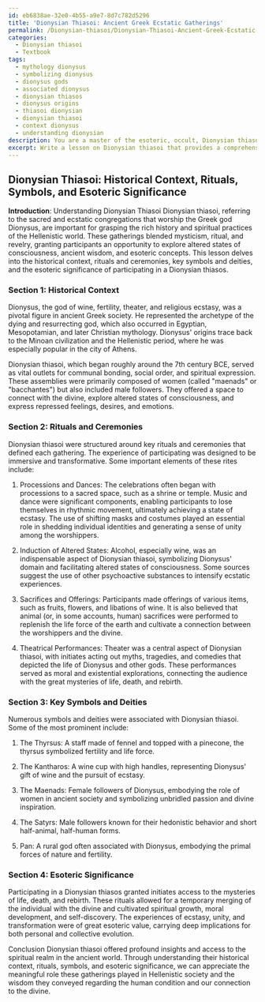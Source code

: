 ```yaml
---
id: eb6838ae-32e0-4b55-a9e7-8d7c782d5296
title: 'Dionysian Thiasoi: Ancient Greek Ecstatic Gatherings'
permalink: /Dionysian-thiasoi/Dionysian-Thiasoi-Ancient-Greek-Ecstatic-Gatherings/
categories:
  - Dionysian thiasoi
  - Textbook
tags:
  - mythology dionysus
  - symbolizing dionysus
  - dionysus gods
  - associated dionysus
  - dionysian thiasos
  - dionysus origins
  - thiasoi dionysian
  - dionysian thiasoi
  - context dionysus
  - understanding dionysian
description: You are a master of the esoteric, occult, Dionysian thiasoi and education, you have written many textbooks on the subject in ways that provide students with rich and deep understanding of the subject. You are being asked to write textbook-like sections on a topic and you do it with full context, explainability, and reliability in accuracy to the true facts of the topic at hand, in a textbook style that a student would easily be able to learn from, in a rich, engaging, and contextual way. Always include relevant context (such as formulas and history), related concepts, and in a way that someone can gain deep insights from.
excerpt: Write a lesson on Dionysian thiasoi that provides a comprehensive yet concise overview for students seeking to gain rich knowledge and understanding of this occult practice. Include information on the historical context, rituals and ceremonies, key symbols and deities, and the esoteric significance of participating in a Dionysian thiasos.
---
```


## Dionysian Thiasoi: Historical Context, Rituals, Symbols, and Esoteric Significance

**Introduction**: Understanding Dionysian Thiasoi
Dionysian thiasoi, referring to the sacred and ecstatic congregations that worship the Greek god Dionysus, are important for grasping the rich history and spiritual practices of the Hellenistic world. These gatherings blended mysticism, ritual, and revelry, granting participants an opportunity to explore altered states of consciousness, ancient wisdom, and esoteric concepts. This lesson delves into the historical context, rituals and ceremonies, key symbols and deities, and the esoteric significance of participating in a Dionysian thiasos.

### Section 1: Historical Context
Dionysus, the god of wine, fertility, theater, and religious ecstasy, was a pivotal figure in ancient Greek society. He represented the archetype of the dying and resurrecting god, which also occurred in Egyptian, Mesopotamian, and later Christian mythology. Dionysus' origins trace back to the Minoan civilization and the Hellenistic period, where he was especially popular in the city of Athens.

Dionysian thiasoi, which began roughly around the 7th century BCE, served as vital outlets for communal bonding, social order, and spiritual expression. These assemblies were primarily composed of women (called "maenads" or "bacchantes") but also included male followers. They offered a space to connect with the divine, explore altered states of consciousness, and express repressed feelings, desires, and emotions.

### Section 2: Rituals and Ceremonies
Dionysian thiasoi were structured around key rituals and ceremonies that defined each gathering. The experience of participating was designed to be immersive and transformative. Some important elements of these rites include:

1. Processions and Dances: The celebrations often began with processions to a sacred space, such as a shrine or temple. Music and dance were significant components, enabling participants to lose themselves in rhythmic movement, ultimately achieving a state of ecstasy. The use of shifting masks and costumes played an essential role in shedding individual identities and generating a sense of unity among the worshippers.

2. Induction of Altered States: Alcohol, especially wine, was an indispensable aspect of Dionysian thiasoi, symbolizing Dionysus' domain and facilitating altered states of consciousness. Some sources suggest the use of other psychoactive substances to intensify ecstatic experiences.

3. Sacrifices and Offerings: Participants made offerings of various items, such as fruits, flowers, and libations of wine. It is also believed that animal (or, in some accounts, human) sacrifices were performed to replenish the life force of the earth and cultivate a connection between the worshippers and the divine.

4. Theatrical Performances: Theater was a central aspect of Dionysian thiasoi, with initiates acting out myths, tragedies, and comedies that depicted the life of Dionysus and other gods. These performances served as moral and existential explorations, connecting the audience with the great mysteries of life, death, and rebirth.

### Section 3: Key Symbols and Deities
Numerous symbols and deities were associated with Dionysian thiasoi. Some of the most prominent include:

1. The Thyrsus: A staff made of fennel and topped with a pinecone, the thyrsus symbolized fertility and life force.

2. The Kantharos: A wine cup with high handles, representing Dionysus' gift of wine and the pursuit of ecstasy.

3. The Maenads: Female followers of Dionysus, embodying the role of women in ancient society and symbolizing unbridled passion and divine inspiration.

4. The Satyrs: Male followers known for their hedonistic behavior and short half-animal, half-human forms.

5. Pan: A rural god often associated with Dionysus, embodying the primal forces of nature and fertility.

### Section 4: Esoteric Significance
Participating in a Dionysian thiasos granted initiates access to the mysteries of life, death, and rebirth. These rituals allowed for a temporary merging of the individual with the divine and cultivated spiritual growth, moral development, and self-discovery. The experiences of ecstasy, unity, and transformation were of great esoteric value, carrying deep implications for both personal and collective evolution.

Conclusion
Dionysian thiasoi offered profound insights and access to the spiritual realm in the ancient world. Through understanding their historical context, rituals, symbols, and esoteric significance, we can appreciate the meaningful role these gatherings played in Hellenistic society and the wisdom they conveyed regarding the human condition and our connection to the divine.
